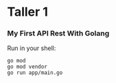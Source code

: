# Taller 1

### My First API Rest With Golang

Run in your shell:

```shell
go mod
go mod vendor
go run app/main.go
```
